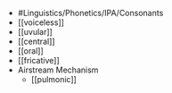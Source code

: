 - #Linguistics/Phonetics/IPA/Consonants
- [[voiceless]]
- [[uvular]]
- [[central]]
- [[oral]]
- [[fricative]]
- Airstream Mechanism
	- [[pulmonic]]